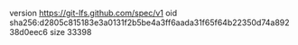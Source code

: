 version https://git-lfs.github.com/spec/v1
oid sha256:d2805c815183e3a0131f2b5be4a3ff6aada31f65f64b22350d74a89238d0eec6
size 33398
